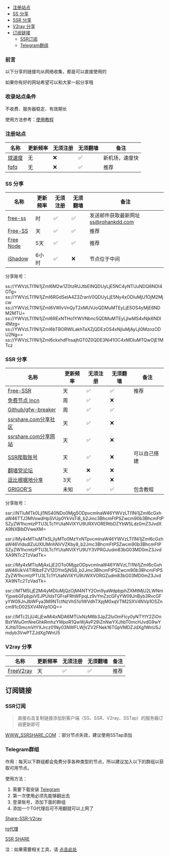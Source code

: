 - [注册站点](#注册站点)
- [SS 分享](#ss-分享)
- [SSR 分享](#ssr-分享)
- [V2ray 分享](#v2ray-分享)
- [订阅链接](#订阅链接)
	- [SSR订阅](#ssr订阅)
	- [Telegram群组](#telegram群组)


### 前言

以下分享的链接均从网络收集，都是可以直接使用的

如果你有好的网站希望可以和大家一起分享哦

### 收录站点条件

不收费、服务器稳定、有效期长

使用方法参考：[使用教程](README.md#使用教程)


### 注册站点

| 名称                                                         | 更新频率 | 无须注册 | 无须翻墙 | 备注         |
| ------------------------------------------------------------ | -------- | -------- | -------- | ------------ |
| [球速度](http://qiusudu.com/auth/register?code=dQcJ)         | 无       | ❌        | ✅        | 新机场，速度快         |
| [fqfq](https://www.fqfq.xyz/auth/register?code=code)     | 无       | ❌        | ✅        | 推荐         |


### SS 分享

| 名称                                                         | 更新频率 | 无须注册 | 无须翻墙 | 备注         |
| ------------------------------------------------------------ | -------- | -------- | -------- | ------------ |
| [free-ss](https://free-ss.ooo/)                           | 时       | ✅        | ✅        | 发送邮件获取最新网址 ss@rohankdd.com |
| [Free-SS](https://www.youneed.win/free-ss)         | 天       | ✅        | ✅        | 推荐         |
| [Free Node](http://cacss.me/)                             | 5天      | ✅        | ✅        | 推荐                      |
| [iShadow](https://d.ishadowx.com/)                           | 6小时    | ✅        | ❌        | 节点位于中间 |

分享账号：

ss://YWVzLTI1Ni1jZmI6M2w1Z0tzRUJtbElNQDUyLjE5NC4yNTUuNDQ6NDI4OTg=
ss://YWVzLTI1Ni1jZmI6RGdSelA4Z3ZranV0QDUyLjE5Ny4xODIuMjU1OjM2Mjcw
ss://YWVzLTI1Ni1jZmI6VWlvVnQyT2xMUVJoQDMuMTEyLjE5OS4yMjE6NDM2MTU=
ss://YWVzLTI1Ni1jZmI6RExNTHo1YWVNbnc5QDMuMTEyLjIwMS4xNjk6NDI4Mzg=
ss://YWVzLTI1Ni1jZmI6bTBORWlLakhTaXZjQDEzOS4xNjIuMjAyLjI0MzozODU2Ng==
ss://YWVzLTI1Ni1jZmI6ckxhdFhsajhGT0Z0QDE3Ni41OC4xMDIuMTQwOjE1MTcz



### SSR 分享

| 名称                                                         | 更新频率 | 无须注册 | 无须翻墙 | 备注         |
| ------------------------------------------------------------ | -------- | -------- | -------- | ------------ |
| [Free-SSR](https://www.youneed.win/free-ssr)         | 天       | ✅        | ✅        | 推荐         |
| [免费节点 Incn](https://lncn.org/)                           | 周       | ✅        | ❌        |            |
| [Github/gfw-breaker](https://github.com/gfw-breaker/ssr-accounts) | 周       | ✅        | ✅        |              |
| [ssrshare.com分享社区](https://www.ssrshare.com/forums/ssr-socks-v2ray.2/) | 天       | ✅        | ❌        |              |
| [ssrshare.com分享网站](https://www.ssrtool.com/tool/free_ssr) | 天       | ✅        | ❌        |              |
| [SSR爬取账号](http://ss.pythonic.life/)                      | 天       | ✅        | ❌        | 可以自己搭建 |
| [翻墙党论坛](https://fanqiangdang.com/)                      | 天       | ❌        | ❌        |              |
| [逗比根据地分享](https://doubibackup.com/95f80__8.html)   | 3天      | ✅        | ❌        |                                      |
| [GRIGOR'S](https://gdmi.weebly.com/3118523398online.html) | 未知     | ✅        | ✅        | 包含教程                             |


分享账号：

ssr://NTIuMTk0LjI1NS40NDo0Mjg5ODpvcmlnaW46YWVzLTI1Ni1jZmI6cGxhaW46TTJ3MVowdHpSVUp0YkVsTi8_b2Jmc3BhcmFtPSZwcm90b3BhcmFtPSZyZW1hcmtzPTU3LTc1YUtaNVlXYU9URXVORERtbDZYbW5Ldz0mZ3JvdXA9NXBlbDVweXM=

ssr://My4xMTIuMTk5LjIyMTo0MzYxNTpvcmlnaW46YWVzLTI1Ni1jZmI6cGxhaW46VldsdlZuUXlUMnhNVVZKby8_b2Jmc3BhcmFtPSZwcm90b3BhcmFtPSZyZW1hcmtzPTU3LTc1YUtaNVlXYU9UY3VPRGJudm83bG03MD0mZ3JvdXA9NTc2TzVadTk=

ssr://My4xMTIuMjAxLjE2OTo0MjgzODpvcmlnaW46YWVzLTI1Ni1jZmI6cGxhaW46UkV4TlRIbzFZV1ZOYm5jNS8_b2Jmc3BhcmFtPSZwcm90b3BhcmFtPSZyZW1hcmtzPTU3LTc1YUtaNVlXYU9UWXVORGZudm83bG03MD0mZ3JvdXA9NTc2TzVadTk=

ssr://MTM5LjE2Mi4yMDIuMjQzOjM4NTY2Om9yaWdpbjphZXMtMjU2LWNmYjpwbGFpbjpiVEJPUldsTGFraFRhWFpqLz9vYmZzcGFyYW09JnByb3RvcGFyYW09JnJlbWFya3M9NTctNzVhS1o1WVdhTXpjM0xqVTM2SXV4NVp1OSZncm91cD02SXV4NVp1OQ==

ssr://MTc2LjU4LjEwMi4xNDA6MTUxNzM6b3JpZ2luOmFlcy0yNTYtY2ZiOnBsYWluOmNreGhkRmhzYWpoR1QwWjAvP29iZnNwYXJhbT0mcHJvdG9wYXJhbT0mcmVtYXJrcz01Ny03NWFLWjVZV2FNek16TGpVMDZJdXg1WnU5Jmdyb3VwPTZJdXg1WnU5


### V2ray 分享

| 名称                                                         | 更新频率 | 无须注册 | 无须翻墙 | 备注         |
| ------------------------------------------------------------ | -------- | -------- | -------- | ------------ |
| [FreeV2ray](https://connect.freev2ray.org/)               | 天       | ✅        | ✅        | 推荐                |


## 订阅链接

### SSR订阅

> 直接右击复制链接添加到客户端（SS、SSR、V2ray、SSTap）的服务器订阅更新即可

[WWW_SSRSHARE_COM](https://raw.githubusercontent.com/ImLaoD/sub/master/ssrshare.com) ：部分节点失效，建议使用SSTap添加


### Telegram群组

作用：每天以下群组都会免费分享各种类型的节点，所以建议加入以下的群组以获取可用节点。

使用方法：

1. 需要下载安装 [Telegram](https://telegram.org/)
2. 第一次使用必须先能够翻出去
3. 登录账号，添加下面的群组
4. 添加一个TG代理后可不用翻就可以上网了

[Share-SSR-V2ray](https://t.me/Share-SSR-V2ray)

[tg代理](https://t.me/socks5list)

[SSR SHARE](https://t.me/gyjclub)

注：如果需要相关工具，请 [点击此处](https://github.com/it-andy-hou/fq)

